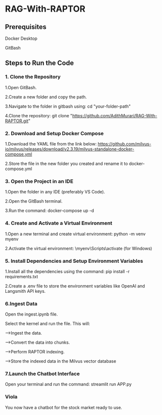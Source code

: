 # RAG-With-RAPTOR
## Prerequisites
Docker Desktop

GitBash

## Steps to Run the Code

### 1. Clone the Repository
1.Open GitBash.

2.Create a new folder and copy the path.

3.Navigate to the folder in gitbash using:
cd "your-folder-path"

4.Clone the repository:
git clone "https://github.com/AdithMurari/RAG-With-RAPTOR.git"

### 2. Download and Setup Docker Compose
1.Download the YAML file from the link below:
https://github.com/milvus-io/milvus/releases/download/v2.3.19/milvus-standalone-docker-compose.yml

2.Store the file in the new folder you created and rename it to docker-compose.yml

### 3. Open the Project in an IDE
1.Open the folder in any IDE (preferably VS Code).

2.Open the GitBash terminal.

3.Run the command:
docker-compose up -d

### 4. Create and Activate a Virtual Environment
1.Open a new terminal and create virtual environment:
python -m venv myenv

2.Activate the virtual environment:
\myenv\Scripts\activate (for Windows)

### 5. Install Dependencies and Setup Environment Variables
1.Install all the dependencies using the command:
pip install -r requirements.txt

2.Create a .env file to store the environment variables like OpenAI and Langsmith API keys.

### 6.Ingest Data
Open the ingest.ipynb file.

Select the kernel and run the file. This will:

-->Ingest the data.

-->Convert the data into chunks.

-->Perform RAPTOR indexing.

-->Store the indexed data in the Milvus vector database

### 7.Launch the Chatbot Interface
Open your terminal and run the command:
streamlit run APP.py

### Viola
You now have a chatbot for the stock market ready to use.

